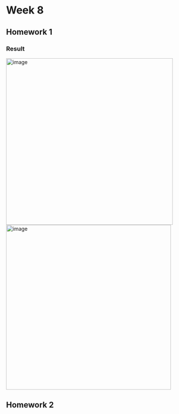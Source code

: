 # Week 8
## Homework 1

### Result 

<img width="454" alt="image" src="https://github.com/weihsinyeh/Window_Programming/assets/90430653/d2e398c0-f025-49a3-a062-ae5a94d31bf1">

<img width="449" alt="image" src="https://github.com/weihsinyeh/Window_Programming/assets/90430653/5513b2d1-7f63-4ad8-bb81-ffc04ea6fda7">

## Homework 2
